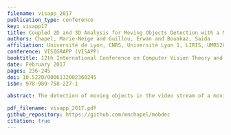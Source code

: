 ```yaml
---
filename: visapp_2017
publication_type: conference
key: visapp17
title: Coupled 2D and 3D Analysis for Moving Objects Detection with a Moving Camera
authors: Chapel, Marie-Neige and Guillou, Erwan and Bouakaz, Saida
affiliation: Université de Lyon, CNRS, Université Lyon 1, LIRIS, UMR5205, F-69622, Lyon, France
conference: VISIGRAPP (VISAPP)
booktitle: 12th International Conference on Computer Vision Theory and Applications
date: February 2017
pages: 236-245
doi: 10.5220/0006132002360245
isbn: 978-989-758-227-1

abstract: The detection of moving objects in the video stream of a moving camera is a complex task. Static objects appear moving in the video stream as moving objects. Thus, it is difficult to identify motions that belong to moving objects because they are hidden by those of static objects. To detect moving objects we propose a novel geometric constraint based on 2D and 3D information. A sparse reconstruction of the visible part of the scene is performed in order to detect motions in the 3D space where the scene perception is not deformed by the camera motion. A first labeling estimation is performed in the 3D space and then apparent motions in the video stream of the moving camera are used to validate the estimation. Labels are computed from confidence values which are updated at each frame according to the geometric constraint. Our method can detect several moving objects in complex scenes with high parallax.

pdf_filename: visapp_2017.pdf
github_repository: https://github.com/mnchapel/mobdec
citation: true
---
```

